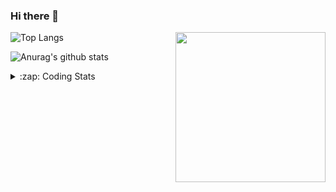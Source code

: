 ### Hi there 👋

<!--
**tao8687/tao8687** is a ✨ _special_ ✨ repository because its `README.md` (this file) appears on your GitHub profile.

Here are some ideas to get you started:

- 🔭 I’m currently working on ...
- 🌱 I’m currently learning ...
- 👯 I’m looking to collaborate on ...
- 🤔 I’m looking for help with ...
- 💬 Ask me about ...
- 📫 How to reach me: ...
- 😄 Pronouns: ...
- ⚡ Fun fact: ...
-->

<img align='right' src="https://media.giphy.com/media/M9gbBd9nbDrOTu1Mqx/giphy.gif" width="240">

  
![Top Langs](https://github-readme-stats.vercel.app/api/top-langs/?username=tao8687&layout=compact&title_color=23238E&text_color=A67D3D)

![Anurag's github stats](https://github-readme-stats.vercel.app/api?username=tao8687&show_icons=true&&text_color=A67D3D&title_color=23238E&show_icons=false&count_private=true&hide=stars)

<details>
  <summary>:zap: Coding Stats</summary>
  <br>
    
<!--START_SECTION:waka-->

```txt
From: 23 April 2024 - To: 30 April 2024

Other              5 hrs 38 mins   ██████████▒░░░░░░░░░░░░░░   40.94 %
C++                4 hrs 22 mins   ████████░░░░░░░░░░░░░░░░░   31.80 %
C                  53 mins         █▓░░░░░░░░░░░░░░░░░░░░░░░   06.53 %
YAML               48 mins         █▒░░░░░░░░░░░░░░░░░░░░░░░   05.87 %
Lua                36 mins         █░░░░░░░░░░░░░░░░░░░░░░░░   04.46 %
```

<!--END_SECTION:waka-->
</details>
